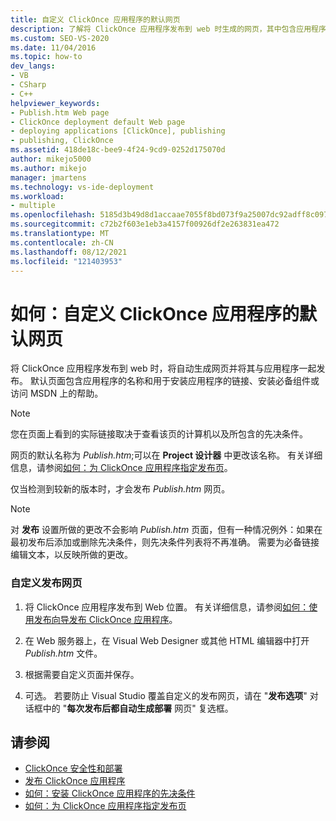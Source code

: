 ```yaml
---
title: 自定义 ClickOnce 应用程序的默认网页
description: 了解将 ClickOnce 应用程序发布到 web 时生成的网页，其中包含应用程序的名称和其他信息。
ms.custom: SEO-VS-2020
ms.date: 11/04/2016
ms.topic: how-to
dev_langs:
- VB
- CSharp
- C++
helpviewer_keywords:
- Publish.htm Web page
- ClickOnce deployment default Web page
- deploying applications [ClickOnce], publishing
- publishing, ClickOnce
ms.assetid: 418de18c-bee9-4f24-9cd9-0252d175070d
author: mikejo5000
ms.author: mikejo
manager: jmartens
ms.technology: vs-ide-deployment
ms.workload:
- multiple
ms.openlocfilehash: 5185d3b49d8d1accaae7055f8bd073f9a25007dc92adff8c0978de957a55c284
ms.sourcegitcommit: c72b2f603e1eb3a4157f00926df2e263831ea472
ms.translationtype: MT
ms.contentlocale: zh-CN
ms.lasthandoff: 08/12/2021
ms.locfileid: "121403953"
---
```

# <a name="how-to-customize-the-default-web-page-for-a-clickonce-application"></a>如何：自定义 ClickOnce 应用程序的默认网页
将 ClickOnce 应用程序发布到 web 时，将自动生成网页并将其与应用程序一起发布。 默认页面包含应用程序的名称和用于安装应用程序的链接、安装必备组件或访问 MSDN 上的帮助。

> [!NOTE]
> 您在页面上看到的实际链接取决于查看该页的计算机以及所包含的先决条件。

 网页的默认名称为 *Publish.htm*;可以在 **Project 设计器** 中更改该名称。 有关详细信息，请参阅[如何：为 ClickOnce 应用程序指定发布页](../deployment/how-to-specify-a-publish-page-for-a-clickonce-application.md)。

 仅当检测到较新的版本时，才会发布 *Publish.htm* 网页。

> [!NOTE]
> 对 **发布** 设置所做的更改不会影响 *Publish.htm* 页面，但有一种情况例外：如果在最初发布后添加或删除先决条件，则先决条件列表将不再准确。 需要为必备链接编辑文本，以反映所做的更改。

### <a name="to-customize-the-publish-web-page"></a>自定义发布网页

1. 将 ClickOnce 应用程序发布到 Web 位置。 有关详细信息，请参阅[如何：使用发布向导发布 ClickOnce 应用程序](../deployment/how-to-publish-a-clickonce-application-using-the-publish-wizard.md)。

2. 在 Web 服务器上，在 Visual Web Designer 或其他 HTML 编辑器中打开 *Publish.htm* 文件。

3. 根据需要自定义页面并保存。

4. 可选。 若要防止 Visual Studio 覆盖自定义的发布网页，请在 "**发布选项**" 对话框中的 "**每次发布后都自动生成部署** 网页" 复选框。

## <a name="see-also"></a>请参阅
- [ClickOnce 安全性和部署](../deployment/clickonce-security-and-deployment.md)
- [发布 ClickOnce 应用程序](../deployment/publishing-clickonce-applications.md)
- [如何：安装 ClickOnce 应用程序的先决条件](../deployment/how-to-install-prerequisites-with-a-clickonce-application.md)
- [如何：为 ClickOnce 应用程序指定发布页](../deployment/how-to-specify-a-publish-page-for-a-clickonce-application.md)